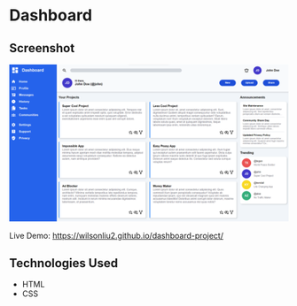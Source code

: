 # Dashboard

## Screenshot

![Screenshot of Dashboard](./assets/screenshot.png)

Live Demo: https://wilsonliu2.github.io/dashboard-project/

## Technologies Used

- HTML
- CSS
